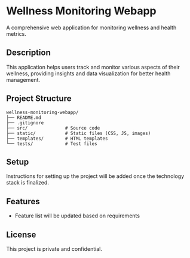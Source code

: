 # Wellness Monitoring Webapp

A comprehensive web application for monitoring wellness and health metrics.

## Description
This application helps users track and monitor various aspects of their wellness, providing insights and data visualization for better health management.

## Project Structure
```
wellness-monitoring-webapp/
├── README.md
├── .gitignore
├── src/              # Source code
├── static/           # Static files (CSS, JS, images)
├── templates/        # HTML templates
└── tests/            # Test files
```

## Setup
Instructions for setting up the project will be added once the technology stack is finalized.

## Features
- Feature list will be updated based on requirements

## License
This project is private and confidential.
